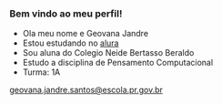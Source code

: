 ### Bem vindo ao meu perfil!

- Ola meu nome e Geovana Jandre
- Estou estudando no [alura](https://cursos.alura.com.br)
- Sou aluna do Colegio Neide Bertasso Beraldo
- Estudo a disciplina de Pensamento Computacional 
- Turma: 1A
  
geovana.jandre.santos@escola.pr.gov.br
